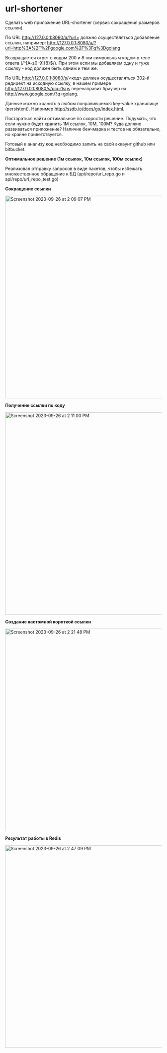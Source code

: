# url-shortener
Сделать web приложение URL-shortener (сервис сокращения размеров ссылки).

По URL http://127.0.0.1:8080/a/?url= должно осуществляться добавление ссылки, например: http://127.0.0.1:8080/a/?url=http%3A%2F%2Fgoogle.com%2F%3Fq%3Dgolang

Возвращается ответ с кодом 200 и 8-ми символьным кодом в теле ответа (/^[A-z0-9]{8}$/). При этом если мы добавляем одну и туже ссылку - код должен быть одним и тем же.

По URL http://127.0.0.1:8080/s/<код> должен осуществляться 302-й редирект на исходную ссылку, в нашем примере http://127.0.0.1:8080/s/pcur1sps перенаправит браузер на http://www.google.com/?q=golang.

Данные можно хранить в любом понравившемся key-value хранилище (persistent). Например http://ssdb.io/docs/go/index.html.

Постараться найти оптимальное по скорости решение. Подумать, что если нужно будет хранить 1M ссылок, 10M, 100M? Куда должно развиваться приложение? Наличие бенчмарка и тестов не обязательно, но крайне приветствуется.

Готовый к анализу код необходимо залить на свой аккаунт github или bitbucket.


**Оптимальное решение (1м ссылок, 10м ссылок, 100м ссылок)**


Реализовал отправку запросов в виде пакетов, чтобы избежать множественное обращение к БД (api/repo/url_repo.go и api/repo/url_repo_test.go)


**Сокращение ссылки**


<img width="650" alt="Screenshot 2023-09-26 at 2 09 07 PM" src="https://github.com/a-shdv/url-shortener/assets/54847558/80885245-9668-4241-b56a-87a528d5d4cd">


**Получение ссылки по коду**


<img width="650" alt="Screenshot 2023-09-26 at 2 11 00 PM" src="https://github.com/a-shdv/url-shortener/assets/54847558/bc443a8b-e560-43c1-9a2d-75ecb154ee17">


**Создание кастомной короткой ссылки**


<img width="650" alt="Screenshot 2023-09-26 at 2 21 48 PM" src="https://github.com/a-shdv/url-shortener/assets/54847558/2325cf11-bdc4-4f97-aff4-6daca617c897">


**Результат работы в Redis**


<img width="650" alt="Screenshot 2023-09-26 at 2 47 09 PM" src="https://github.com/a-shdv/url-shortener/assets/54847558/8d4482f1-2473-4cf7-9dc6-e23dafe74d43">

